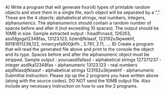 A) Write a program that will generate four(4) types of printable random objects and store them in a single file, each object will be separated by a ",". These are the 4 objects: alphabetical strings, real numbers, integers, alphanumerics. The alphanumerics should contain a random number of spaces before and after it (not exceeding 10 spaces). The output should be 10MB in size.
Sample extracted output :
hisadfnnasd, 126263, assfdgsga12348fas, 13123.123, lizierdjfklaasf, 123192u3kjwekhf, 89181811238,122, nmarcysfa900jkifh , 3.781, 2.11, ....
B) Create a program that will read the generated file above and print to the console the object and its type. Spaces before and after the alphanumeric object must be stripped.
Sample output :
youruasdifafasd - alphabetical strings 127371237 - integer asdfka12348fas - alphanumeric 13123.123 - real numbers asjdfklasdjfklaasf - alphabetical strings 123192u3kjwekhf - alphanumeric
Submittal instruction: Please zip up the 2 programs you have written above (along with the source codes). DO NOT send the 10MB output file. Also include any necessary instruction on how to use the 2 programs.
